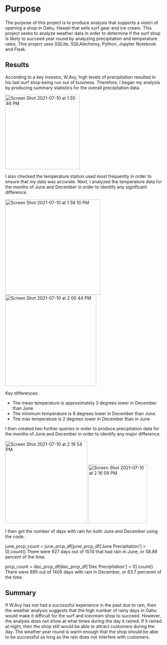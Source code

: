 # Purpose
The purpose of this project is to produce analysis that supports a vision of opening a shop in Oahu, Hawaii that sells surf gear and ice cream. This project seeks to analyze weather data in order to determine if the surf shop is likely to succeed year round by analyzing precipitation and temperature rates. This project uses SQLite, SQLAlechemy, Python, Jupyter Notebook and Flask. 

## Results 
According to a key investor, W.Avy, high levels of precipitation resulted in his last surf shop being run out of business. Therefore, I began my analysis by producing summary statistics for the overall precipitation data. 

<img width="238" alt="Screen Shot 2021-07-10 at 1 55 46 PM" src="https://user-images.githubusercontent.com/83051034/125174998-8ea55800-e186-11eb-9ea0-e312db81e80e.png">

I also checked the temperature station used most frequently in order to ensure that my data was accurate. 
Next, I analyzed the temperature data for the months of June and December in order to identify any significant difference.

<img width="305" alt="Screen Shot 2021-07-10 at 1 58 10 PM" src="https://user-images.githubusercontent.com/83051034/125175151-57837680-e187-11eb-9489-9a1f517a09d3.png">

<img width="292" alt="Screen Shot 2021-07-10 at 2 00 44 PM" src="https://user-images.githubusercontent.com/83051034/125175142-42a6e300-e187-11eb-8cb7-19857b3aa6df.png">

Key differences:

* The mean temperature is approximately 3 degrees lower in December than June 
* The minimum temperature is 8 degrees lower in December than June
* The max temperature is 2 degrees lower in December than in June

I then created two further queries in order to produce precipitation data for the months of June and December in order to identify any major difference. 

<img width="263" alt="Screen Shot 2021-07-10 at 2 19 54 PM" src="https://user-images.githubusercontent.com/83051034/125175512-ed200580-e189-11eb-852d-70da8766dd5e.png">

<img width="188" alt="Screen Shot 2021-07-10 at 2 16 09 PM" src="https://user-images.githubusercontent.com/83051034/125175442-6539fb80-e189-11eb-991f-80f2441e6fa9.png">

I then got the number of days with rain for both June and December using the code: 

june_prcp_count = june_prcp_df[june_prcp_df['June Precipitation'] > 0].count()
There were 927 days out of 1574 that had rain in June, or 58.89 percent of the time. 

prcp_count = dec_prcp_df[dec_prcp_df['Dec Precipitation'] > 0].count()
There were 895 out of 1405 days with rain in December, or 63.7 percennt of the time. 

## Summary 
If W.Avy has not had a successful experience in the past due to rain, then the weather analysis suggests that the high number of rainy days in Oahu would make it difficult for the surf and icecream shop to succeed. However, the analysis does not show at what times during the day it rained. If it rained at night, then the shop still would be able to attract customers during the day. The weather year round is warm enough that the shop should be able to be successful as long as the rain does not interfere with customers. 
